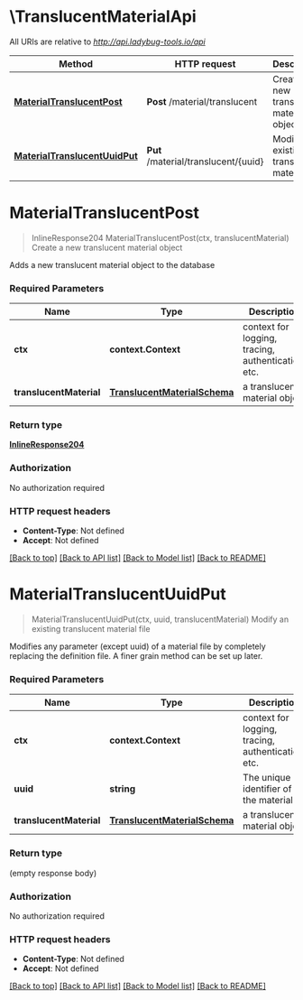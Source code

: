 # \TranslucentMaterialApi

All URIs are relative to *http://api.ladybug-tools.io/api*

Method | HTTP request | Description
------------- | ------------- | -------------
[**MaterialTranslucentPost**](TranslucentMaterialApi.md#MaterialTranslucentPost) | **Post** /material/translucent | Create a new translucent material object
[**MaterialTranslucentUuidPut**](TranslucentMaterialApi.md#MaterialTranslucentUuidPut) | **Put** /material/translucent/{uuid} | Modify an existing translucent material file


# **MaterialTranslucentPost**
> InlineResponse204 MaterialTranslucentPost(ctx, translucentMaterial)
Create a new translucent material object

Adds a new translucent material object to the database

### Required Parameters

Name | Type | Description  | Notes
------------- | ------------- | ------------- | -------------
 **ctx** | **context.Context** | context for logging, tracing, authentication, etc.
  **translucentMaterial** | [**TranslucentMaterialSchema**](TranslucentMaterialSchema.md)| a translucent material object | 

### Return type

[**InlineResponse204**](inline_response_204.md)

### Authorization

No authorization required

### HTTP request headers

 - **Content-Type**: Not defined
 - **Accept**: Not defined

[[Back to top]](#) [[Back to API list]](../README.md#documentation-for-api-endpoints) [[Back to Model list]](../README.md#documentation-for-models) [[Back to README]](../README.md)

# **MaterialTranslucentUuidPut**
> MaterialTranslucentUuidPut(ctx, uuid, translucentMaterial)
Modify an existing translucent material file

Modifies any parameter (except uuid) of a material file by completely replacing the definition file. A finer grain method can be set up later.

### Required Parameters

Name | Type | Description  | Notes
------------- | ------------- | ------------- | -------------
 **ctx** | **context.Context** | context for logging, tracing, authentication, etc.
  **uuid** | **string**| The unique identifier of the material. | 
  **translucentMaterial** | [**TranslucentMaterialSchema**](TranslucentMaterialSchema.md)| a translucent material object | 

### Return type

 (empty response body)

### Authorization

No authorization required

### HTTP request headers

 - **Content-Type**: Not defined
 - **Accept**: Not defined

[[Back to top]](#) [[Back to API list]](../README.md#documentation-for-api-endpoints) [[Back to Model list]](../README.md#documentation-for-models) [[Back to README]](../README.md)

